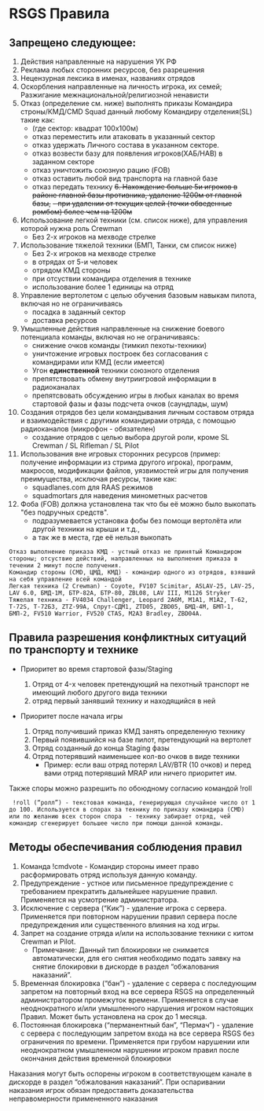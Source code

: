 # RSGS Правила

## Запрещено следующeе:
1. Действия направленные на нарушения УК РФ
2. Реклама любых сторонних ресурсов, без разрешения
3. Нецензурная лексика в именах, названиях отрядов
4. Оскорбления направленные на личность игрока, их семей; Разжигание межнациональной/религиозной ненависти
5. Отказ (определение см. ниже) выполнять приказы Командира строны/КМД/CMD Squad данный любому Командиру отделения(SL) такиe как:
    - (где сектор: квадрат 100х100м)
    - отказ переместить или атаковать в указанный сектор 
    - отказ удержать Личного состава в указанном секторе.
    - отказ возвести базу для появления игроков(ХАБ/HAB) в заданном секторе
    - отказ уничтожить союзную рацию (FOB)
    - отказ оставить любой вид транспорта на главной базе
    - отказ передать технику
~~6. Нахождение больше 5и игроков в районе главной базы противника, удаление 1200м от главной базы,~~
    ~~- при удалении от текущих целей (точки обведенные ромбом) более чем на 1200м~~
7. Использование легкой техники (см. список ниже), для управления которой нужна роль Crewman
    - Без 2-х игроков на мехводе стрелке
8. Использование тяжелой техники (БМП, Танки, см список ниже)
    - Без 2-х игроков на мехводе стрелке
    - в отрядах от 5-и человек
    - отрядом КМД стороны
    - при отсуствии командира отделения в технике
    - использование более 1 единицы на отряд
9. Управление вертолетом с целью обучения базовым навыкам пилота, включая но не ограничиваясь
    - посадка в заданный сектор
    - доставка ресурсов
10. Умышленные действия направленные на снижение боевого потенциала команды, включая но не ограничиваясь: 
    - снижение очков команды (тимкил пехоты-техники)
    - уничтожение игровых построек без согласования с командирами или КМД (если имеется)
    - Угон **единственной** техники союзного отделения
    - препятствовать обмену внутриигровой информации в радиоканалах 
    - препятсвовать обсуждению игры в любых каналах во время стартовой фазы и фазы подсчета очков (саундпады, шум)
11. Создания отрядов без цели командывания личным составом отряда и взаимодействия с другими командирами отряда, с помощью радиоканалов (микрофон - обязателен)
    - создание отрядов с целью выбора другой роли, кроме SL Crewman / SL Rifleman / SL Pilot
12. Использования вне игровых сторонних ресурсов (пример: получение информации из стрима другого игрока), программ, макросов, модификации файлов, уязвимостей игры для получения преимущества, исключая ресурсы, такие как:
    - squadlanes.com для RAAS режимов
    - squadmortars для наведения минометных расчетов
13. Фоба (FOB) должна установлена так что бы её можно было выкопать "без подручных средств". 
    - подразумевается установка фобы без помощи вертолёта или другой техники на крыши и т.д., 
    - а так же в места, где её нельзя выкопать
```
Oтказ выполнение приказа КМД - устный отказ не принятый Командиром стороны; отсуствие действий, направленных на выполнения приказа в течении 2 минут после получения.
Командир стороны (CMD, ЦМД, КМД) - командир одного из отрядов, взявший на себя управление всей командой
Легкая техника (2 Crewman) - Coyote, FV107 Scimitar, ASLAV-25, LAV-25, LAV 6.0, БМД-1M, БТР-82А, БТР-80, ZBL08, LAV III, M1126 Stryker
Тяжелая техника - FV4034 Challenger, Leopard 2A6M, M1A1, M1A2, Т-62, Т-72S, Т-72Б3, ZTZ-99A, Спрут-СДМ1, ZTD05, ZBD05, БМД-4М, БМП-1, БМП-2, FV510 Warrior, FV520 CTAS, M2A3 Bradley, ZBD04A.
```

## Правила разрешения конфликтных ситуаций по транспорту и технике
- Приоритет во время стартовой фазы/Staging
    1. Отряд от 4-x человек претендующий на пехотный транспорт не имеющий любого другого вида техники 
    2. отряд первый занявший технику и находящийся в ней

- Приоритет после начала игры
    1. Отряд получивший приказ КМД занять определенную технику
    2. Первый появившийся на базе пилот, претендующий на вертолет
    3. Отряд созданный до конца Staging фазы
    4. Отряд потерявший наименьшее кол-во очков в виде техники
        - Пример: если ваш отряд потерял LAV/BTR (10 очков) и перед вами отряд потерявший MRAP или ничего приоритет им.

Также споры можно разрешить по обоюдному согласию командой !roll

```
 !roll (“ролл”) - текстовая команда, генерирующая случайное число от 1 до 100. Используется в спорах за технику по приказу командира (CMD) или по желанию всех сторон спора  - технику забирает отряд, чей командир сгенерирует большее число при помощи данной команды.
```

## Методы обеспечивания соблюдения правил
1. Командa !cmdvote - Командир стороны имеет право расформировать отряд используя данную команду.
2. Предупреждение - устное или письменное предупреждение с требованием прекратить дальнейшее нарушение правил. Применяется на усмотрение администратора.
3. Исключение с сервера (“Кик”) - удаление игрока с сервера. Применяется при повторном нарушении правил сервера после предупреждения или существенного влияния на ход игры.
4. Запрет на создание отряда и/или на использование техники с китом Crewman и Pilot.
    - Примечание: Данный тип блокировки не снимается автоматически, для его снятия необходимо подать заявку на снятие блокировки в дискорде в раздел “обжалования наказаний”.
5. Временная блокировка (“бан”) - удаление с сервера с последующим запретом на повторный вход на все сервера RSGS на определенный администратором промежуток времени. Применяется в случае неоднократного и/или умышленного нарушения игроком настоящих Правил. Может быть установлена на срок до 1 месяца.
6. Постоянная блокировка (“перманентный бан”, “Пермач”) - удаление с сервера с последующим запретом входа на все сервера RSGS без ограничения по времени. Применяется при грубом нарушении или неоднократном умышленном нарушении игроком правил после окончания действия временной блокировки

Наказания могут быть оспорены игроком в соответствующем канале в дискорде в раздел “обжалования наказаний”. При оспаривании наказания игрок обязан предоставить доказательства неправомерности примененного наказания

